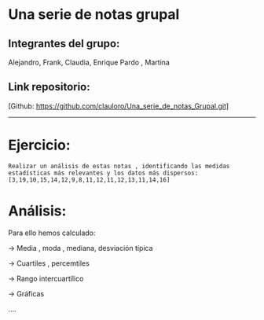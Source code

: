 # Una serie de notas grupal

## Integrantes del grupo: 
Alejandro, Frank, Claudia, Enrique Pardo , Martina

## Link repositorio: 
[Github: https://github.com/clauloro/Una_serie_de_notas_Grupal.git]


*******************


# Ejercicio: 
    Realizar un análisis de estas notas , identificando las medidas estadísticas más relevantes y los datos más dispersos:
    [3,19,10,15,14,12,9,8,11,12,11,12,13,11,14,16]
    
# Análisis:

Para ello hemos calculado:

-> Media , moda , mediana, desviación típica
    
-> Cuartiles , percemtiles
    
-> Rango intercuartílico
    
-> Gráficas
    
....
        

 

